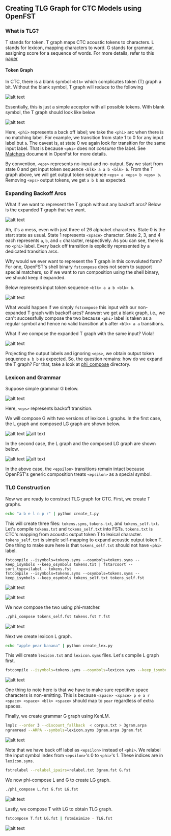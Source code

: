 ## Creating TLG Graph for CTC Models using OpenFST

### What is TLG?
T stands for token. T graph maps CTC acoustic tokens to characters. 
L stands for lexicon, mapping characters to word. 
G stands for grammar, assigning score for a sequence of words. 
For more details, refer to this [paper]()

#### Token Graph
In CTC, there is a blank symbol `<blk>` which complicates token (T) graph a bit.
Without the blank symbol, T graph will reduce to the following

![alt text](ifst.png "Identity T Graph")

Essentially, this is just a simple acceptor with all possible tokens.
With blank symbol, the T graph should look like below

![alt text](ofst.png "CTC T Graph with Backoff <phi>")

Here, `<phi>` represents a back off label; 
we take the `<phi>` arc when there is no matching label.
For example, we transition from state 1 to 0 for any input label but `a`.
The caveat is, at state 0 we again look for transition for the same input label.
That is because `<phi>` does not _consume_ the label.
See [Matchers](http://www.openfst.org/twiki/bin/view/FST/FstAdvancedUsage#Matchers) document in OpenFst for more details.

By convention, `<eps>` represents no-input and no-output.
Say we start from state 0 and get input token sequence `<blk> a a b <blk> b`.
From the T graph above, we will get output token sequence `<eps> a <eps> b <eps> b`.
Removing `<eps>` output tokens, we get `a b b` as expected.

### Expanding Backoff Arcs
What if we want to represent the T graph without any backoff arcs?
Below is the expanded T graph that we want.

![alt text](tokens_exp.png "CTC T Graph without Backoff transitions")

Ah, it's a mess, even with just three of 26 alphabet characters.
State 0 is the start state as usual. 
State 1 represents `<space>` character.
State 2, 3, and 4 each represents `a`, `b`, and `c` character, respectively.
As you can see, there is no `<phi>` label.
Every back off transition is explicitly represented by a dedicated transition arcs.

Why would we ever want to represent the T graph in this convoluted form?
For one, OpenFST's shell binary `fstcompose` does not seem to support special matchers,
so if we want to run composition using the shell binary, we should keep it expanded.

Below represents input token sequence `<blk> a a b <blk> b`.

![alt text](input.png "Input token sequence")

What would happen if we simply `fstcompose` this input with our non-expanded T graph with backoff arcs?
Answer: we get a blank graph, i.e., we can't successfully compose the two
because `<phi>` label is taken as a regular symbol and hence no valid transition at `b` after `<blk> a a` transitions.

What if we compose the expanded T graph with the same input? Viola!

![alt text](output.png "Output token sequence by composing input to expanded T")

Projecting the output labels and ignoring `<eps>`, we obtain output token sequence `a b b` as expected.
So, the question remains: how do we expand the T graph?
For that, take a look at [phi_compose](../phi_compose) directory.

### Lexicon and Grammar
Suppose simple grammar G below.

![alt text](3gram.png "Simple grammar graph")

Here, `<eps>` represents backoff transition.

We will compose G with two versions of lexicon L graphs. 
In the first case, the L graph and composed LG graph are shown below.

![alt text](lex2.png "Simple grammar graph")
![alt text](LG2.png "LG graph")

In the second case, the L graph and the composed LG graph are shown below.

![alt text](lex.png "Simple grammar graph")
![alt text](LG.png "LG graph")

In the above case, the `<epsilon>` transitions remain intact
because OpenFST's generic composition treats `<epsilon>` as a special symbol.

### TLG Construction
Now we are ready to construct TLG graph for CTC.
First, we create T graphs.
```bash
echo "a b e l n p r" | python create_t.py
```
This will create three files: `tokens.syms`, `tokens.txt`, and `tokens_self.txt`.
Let's compile `tokens.txt` and `tokens_self.txt` into FSTs.
`tokens.txt` is CTC's mapping from acoustic output token T to lexical character.
`tokens_self.txt` is simple self-mapping to expand acoustic output token T.
One thing to make sure here is that `tokens_self.txt` should not have `<phi>` label.
```bhas
fstcompile --isymbols=tokens.syms --osymbols=tokens.syms --keep_isymbols --keep_osymbols tokens.txt | fstarcsort --sort_type=ilabel - tokens.fst
fstcompile --isymbols=tokens.syms --osymbols=tokens.syms --keep_isymbols --keep_osymbols tokens_self.txt tokens_self.fst
```
![alt text](tokens.png "CTC T graph")

![alt text](tokens_self.png "CTC T self graph")

We now compose the two using phi-matcher.
```bash
./phi_compose tokens_self.fst tokens.fst T.fst 
```

![alt text](T.png "CTC T expanded graph")

Next we create lexicon L graph.
```bash
echo "apple pear banana" | python create_lex.py
```
This will create `lexicon.txt` and `lexicon.syms` files.
Let's compile L graph first.
```bash
fstcompile --isymbols=tokens.syms --osymbols=lexicon.syms --keep_isymbols --keep_osymbols lexicon.txt L.fst
```

![alt text](L.png "CTC T expanded graph")

One thing to note here is that we have to make sure repetitive space characters is non-emitting.
This is because `<space> <space> p e a r <space> <space> <blk> <space>` should map to `pear` regardless of extra spaces.

Finally, we create grammar G graph using KenLM.
```bash
lmplz --order 3 --discount_fallback  < corpus.txt > 3gram.arpa
ngramread --ARPA --symbols=lexicon.syms 3gram.arpa 3gram.fst 
```

![alt text](3gram.png "CTC G graph")

Note that we have back off label as `<epsilon>` instead of `<phi>`.
We relabel the input symbol index from `<epsilon>`'s 0 to `<phi>`'s 1.
These indices are in `lexicon.syms`.
```bash
fstrelabel --relabel_ipairs=relabel.txt 3gram.fst G.fst
```

We now phi-compose L and G to create LG graph.
```bash
./phi_compose L.fst G.fst LG.fst
```

![alt text](LG.png "CTC LG graph fully expanded")

Lastly, we compose T with LG to obtain TLG graph.
```bash
fstcompose T.fst LG.fst | fstminimize - TLG.fst
```

![alt text](TLG.png "CTC TLG graph fully expanded")


